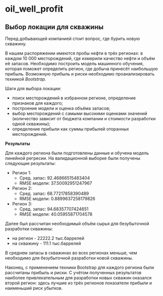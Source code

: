 # oil_well_profit

## Выбор локации для скважины

Перед добывающей компанией стоит вопрос, где бурить новую скважину.

В нашем распоряжении имеются пробы нефти в трёх регионах: в каждом 10 000 месторождений, где измерили качество нефти и объём её запасов. Необходимо построить модель машинного обучения, которая поможет определить регион, где добыча принесёт наибольшую прибыль. Возможную прибыль и риски необходимо проанализировать техникой *Bootstrap.*

Шаги для выбора локации:

 - поиск месторождений в избранном регионе, определение признаков для каждого;
 - построение модели и оценка объёма запасов;
 - выбор месторождений с самыми высокими оценками значений (количество зависит от бюджета компании и стоимости разработки одной скважины);
 - определение прибыли как суммы прибылей оторанных месторождений.
 
**Результаты**

Для каждого региона были подготовлены данные и обучена модель линейной регресии. На валидационной выборке были получены следующие результаты:

 - Регион 1:
   - Сред. запас: 92.46866515483404
   - RMSE модели: 37.50092951247967
 - Регион 2:
   - Сред. запас: 68.77217858390489
   - RMSE модели: 0.8899637258179826
 - Регион 3:
   - Сред. запас: 94.68357707424651
   - RMSE модели: 40.05955871704578
   
Далее был рассчитан необходимый объём сырья для безубыточной разработки скважины:
 - на регион - 22222.2 тыс.баррелей
 - на скважину - 111.1 тыс.баррелей

В среднем запасы в скважинах во всех регионах меньше, чем необходимо для безубыточной разработки новой скважины.

Наконец, с применением техники Bootstrap для каждого региона были рассчитаны прибыль и риски. С учётом полученных результатов наиболее привлекательным для разработки новых скважин оказался второй регион: здесь лучшие из трёх регионов показатели прибыли и наименьший риск убытков.